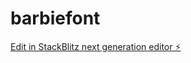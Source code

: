 # barbiefont

[Edit in StackBlitz next generation editor ⚡️](https://stackblitz.com/~/github.com/jalsmida321/barbiefont)